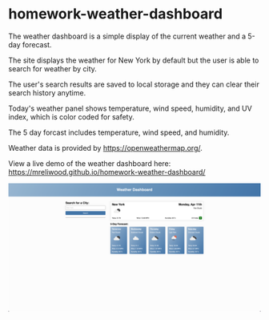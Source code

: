 # homework-weather-dashboard

The weather dashboard is a simple display of the current weather and a 5-day forecast.

The site displays the weather for New York by default but the user is able to search for weather by city.

The user's search results are saved to local storage and they can clear their search history anytime.

Today's weather panel shows temperature, wind speed, humidity, and UV index, which is color coded for safety.

The 5 day forcast includes temperature, wind speed, and humidity.

Weather data is provided by https://openweathermap.org/.

View a live demo of the weather dashboard here:<br>
https://mreliwood.github.io/homework-weather-dashboard/

![Screenshot of weather dashboard](./assets/images/Screen%20Shot%202022-04-11%20at%209.39.30%20PM.png)